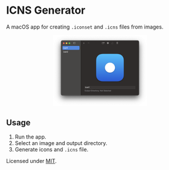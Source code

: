 # ICNS Generator

A macOS app for creating `.iconset` and `.icns` files from images. 

<p align="center">
  <img src="screenshots/Screenshot1.png" alt="App Screenshot" width="50%"/>
</p>

## Usage

1. Run the app.
2. Select an image and output directory.
3. Generate icons and `.icns` file.

Licensed under [MIT](LICENSE).
